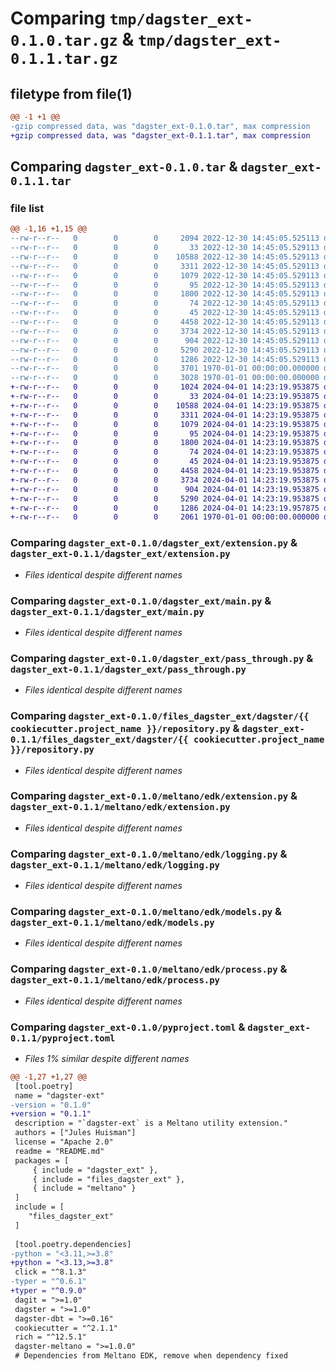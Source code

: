 # Comparing `tmp/dagster_ext-0.1.0.tar.gz` & `tmp/dagster_ext-0.1.1.tar.gz`

## filetype from file(1)

```diff
@@ -1 +1 @@
-gzip compressed data, was "dagster_ext-0.1.0.tar", max compression
+gzip compressed data, was "dagster_ext-0.1.1.tar", max compression
```

## Comparing `dagster_ext-0.1.0.tar` & `dagster_ext-0.1.1.tar`

### file list

```diff
@@ -1,16 +1,15 @@
--rw-r--r--   0        0        0     2094 2022-12-30 14:45:05.525113 dagster_ext-0.1.0/README.md
--rw-r--r--   0        0        0       33 2022-12-30 14:45:05.529113 dagster_ext-0.1.0/dagster_ext/__init__.py
--rw-r--r--   0        0        0    10588 2022-12-30 14:45:05.529113 dagster_ext-0.1.0/dagster_ext/extension.py
--rw-r--r--   0        0        0     3311 2022-12-30 14:45:05.529113 dagster_ext-0.1.0/dagster_ext/main.py
--rw-r--r--   0        0        0     1079 2022-12-30 14:45:05.529113 dagster_ext-0.1.0/dagster_ext/pass_through.py
--rw-r--r--   0        0        0       95 2022-12-30 14:45:05.529113 dagster_ext-0.1.0/files_dagster_ext/dagster/cookiecutter.json
--rw-r--r--   0        0        0     1800 2022-12-30 14:45:05.529113 dagster_ext-0.1.0/files_dagster_ext/dagster/{{ cookiecutter.project_name }}/repository.py
--rw-r--r--   0        0        0       74 2022-12-30 14:45:05.529113 dagster_ext-0.1.0/files_dagster_ext/github/cookiecutter.json
--rw-r--r--   0        0        0       45 2022-12-30 14:45:05.529113 dagster_ext-0.1.0/meltano/edk/__init__.py
--rw-r--r--   0        0        0     4458 2022-12-30 14:45:05.529113 dagster_ext-0.1.0/meltano/edk/extension.py
--rw-r--r--   0        0        0     3734 2022-12-30 14:45:05.529113 dagster_ext-0.1.0/meltano/edk/logging.py
--rw-r--r--   0        0        0      904 2022-12-30 14:45:05.529113 dagster_ext-0.1.0/meltano/edk/models.py
--rw-r--r--   0        0        0     5290 2022-12-30 14:45:05.529113 dagster_ext-0.1.0/meltano/edk/process.py
--rw-r--r--   0        0        0     1286 2022-12-30 14:45:05.529113 dagster_ext-0.1.0/pyproject.toml
--rw-r--r--   0        0        0     3701 1970-01-01 00:00:00.000000 dagster_ext-0.1.0/setup.py
--rw-r--r--   0        0        0     3028 1970-01-01 00:00:00.000000 dagster_ext-0.1.0/PKG-INFO
+-rw-r--r--   0        0        0     1024 2024-04-01 14:23:19.953875 dagster_ext-0.1.1/README.md
+-rw-r--r--   0        0        0       33 2024-04-01 14:23:19.953875 dagster_ext-0.1.1/dagster_ext/__init__.py
+-rw-r--r--   0        0        0    10588 2024-04-01 14:23:19.953875 dagster_ext-0.1.1/dagster_ext/extension.py
+-rw-r--r--   0        0        0     3311 2024-04-01 14:23:19.953875 dagster_ext-0.1.1/dagster_ext/main.py
+-rw-r--r--   0        0        0     1079 2024-04-01 14:23:19.953875 dagster_ext-0.1.1/dagster_ext/pass_through.py
+-rw-r--r--   0        0        0       95 2024-04-01 14:23:19.953875 dagster_ext-0.1.1/files_dagster_ext/dagster/cookiecutter.json
+-rw-r--r--   0        0        0     1800 2024-04-01 14:23:19.953875 dagster_ext-0.1.1/files_dagster_ext/dagster/{{ cookiecutter.project_name }}/repository.py
+-rw-r--r--   0        0        0       74 2024-04-01 14:23:19.953875 dagster_ext-0.1.1/files_dagster_ext/github/cookiecutter.json
+-rw-r--r--   0        0        0       45 2024-04-01 14:23:19.953875 dagster_ext-0.1.1/meltano/edk/__init__.py
+-rw-r--r--   0        0        0     4458 2024-04-01 14:23:19.953875 dagster_ext-0.1.1/meltano/edk/extension.py
+-rw-r--r--   0        0        0     3734 2024-04-01 14:23:19.953875 dagster_ext-0.1.1/meltano/edk/logging.py
+-rw-r--r--   0        0        0      904 2024-04-01 14:23:19.953875 dagster_ext-0.1.1/meltano/edk/models.py
+-rw-r--r--   0        0        0     5290 2024-04-01 14:23:19.953875 dagster_ext-0.1.1/meltano/edk/process.py
+-rw-r--r--   0        0        0     1286 2024-04-01 14:23:19.957875 dagster_ext-0.1.1/pyproject.toml
+-rw-r--r--   0        0        0     2061 1970-01-01 00:00:00.000000 dagster_ext-0.1.1/PKG-INFO
```

### Comparing `dagster_ext-0.1.0/dagster_ext/extension.py` & `dagster_ext-0.1.1/dagster_ext/extension.py`

 * *Files identical despite different names*

### Comparing `dagster_ext-0.1.0/dagster_ext/main.py` & `dagster_ext-0.1.1/dagster_ext/main.py`

 * *Files identical despite different names*

### Comparing `dagster_ext-0.1.0/dagster_ext/pass_through.py` & `dagster_ext-0.1.1/dagster_ext/pass_through.py`

 * *Files identical despite different names*

### Comparing `dagster_ext-0.1.0/files_dagster_ext/dagster/{{ cookiecutter.project_name }}/repository.py` & `dagster_ext-0.1.1/files_dagster_ext/dagster/{{ cookiecutter.project_name }}/repository.py`

 * *Files identical despite different names*

### Comparing `dagster_ext-0.1.0/meltano/edk/extension.py` & `dagster_ext-0.1.1/meltano/edk/extension.py`

 * *Files identical despite different names*

### Comparing `dagster_ext-0.1.0/meltano/edk/logging.py` & `dagster_ext-0.1.1/meltano/edk/logging.py`

 * *Files identical despite different names*

### Comparing `dagster_ext-0.1.0/meltano/edk/models.py` & `dagster_ext-0.1.1/meltano/edk/models.py`

 * *Files identical despite different names*

### Comparing `dagster_ext-0.1.0/meltano/edk/process.py` & `dagster_ext-0.1.1/meltano/edk/process.py`

 * *Files identical despite different names*

### Comparing `dagster_ext-0.1.0/pyproject.toml` & `dagster_ext-0.1.1/pyproject.toml`

 * *Files 1% similar despite different names*

```diff
@@ -1,27 +1,27 @@
 [tool.poetry]
 name = "dagster-ext"
-version = "0.1.0"
+version = "0.1.1"
 description = "`dagster-ext` is a Meltano utility extension."
 authors = ["Jules Huisman"]
 license = "Apache 2.0"
 readme = "README.md"
 packages = [
     { include = "dagster_ext" },
     { include = "files_dagster_ext" },
     { include = "meltano" }
 ]
 include = [
    "files_dagster_ext"
 ]
 
 [tool.poetry.dependencies]
-python = "<3.11,>=3.8"
+python = "<3.13,>=3.8"
 click = "^8.1.3"
-typer = "^0.6.1"
+typer = "^0.9.0"
 dagit = ">=1.0"
 dagster = ">=1.0"
 dagster-dbt = ">=0.16"
 cookiecutter = "^2.1.1"
 rich = "^12.5.1"
 dagster-meltano = ">=1.0.0"
 # Dependencies from Meltano EDK, remove when dependency fixed
```


